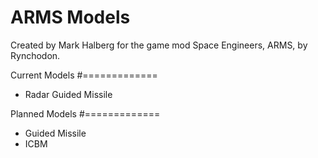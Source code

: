 # ARMS Models
Created by Mark Halberg for the game mod Space Engineers, ARMS, by Rynchodon.

Current Models
#=============
- Radar Guided Missile

Planned Models
#=============
- Guided Missile
- ICBM
